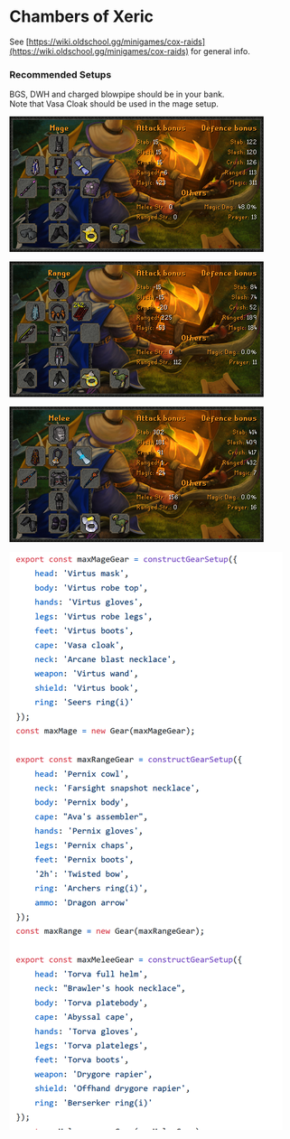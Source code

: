 # Chambers of Xeric

See [https://wiki.oldschool.gg/minigames/cox-raids](https://wiki.oldschool.gg/minigames/cox-raids) for general info.

### Recommended Setups

BGS, DWH and charged blowpipe should be in your bank.  
Note that Vasa Cloak should be used in the mage setup.

![Mage Gear](../.gitbook/assets/image%20%286%29.png)

![Range Gear](../.gitbook/assets/image%20%283%29.png)

![Melee gear](../.gitbook/assets/image%20%285%29.png)

![Code for best gear](../.gitbook/assets/image%20%284%29.png)

